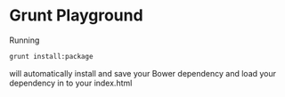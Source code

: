 Grunt Playground
=========
Running 
```sh
grunt install:package
```
will automatically install and save your Bower dependency and load your dependency in to your index.html
